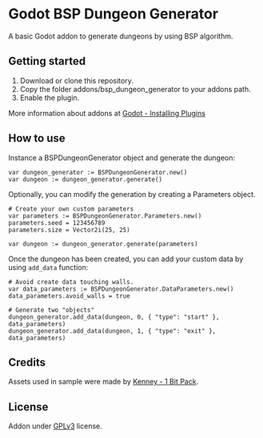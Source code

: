 
# Godot BSP Dungeon Generator
A basic Godot addon to generate dungeons by using BSP algorithm.

## Getting started
1. Download or clone this repository.
2. Copy the folder addons/bsp_dungeon_generator to your addons path.
3. Enable the plugin.

More information about addons at [Godot - Installing Plugins](https://docs.godotengine.org/en/stable/tutorials/plugins/editor/installing_plugins.html)

## How to use
Instance a BSPDungeonGenerator object and generate the dungeon:

    var dungeon_generator := BSPDungeonGenerator.new()
    var dungeon := dungeon_generator.generate()

Optionally, you can modify the generation by creating a Parameters object.

    # Create your own custom parameters
    var parameters := BSPDungeonGenerator.Parameters.new()
    parameters.seed = 123456789
    parameters.size = Vector2i(25, 25)
    
    var dungeon := dungeon_generator.generate(parameters)
  
  Once the dungeon has been created, you can add your custom data by using `add_data` function:

    # Avoid create data touching walls.
    var data_parameters := BSPDungeonGenerator.DataParameters.new()
    data_parameters.avoid_walls = true
    
    # Generate two "objects"
    dungeon_generator.add_data(dungeon, 0, { "type": "start" }, data_parameters)
    dungeon_generator.add_data(dungeon, 1, { "type": "exit" }, data_parameters)

## Credits
Assets used in sample were made by [Kenney - 1 Bit Pack](https://www.kenney.nl/assets/1-bit-pack).

## License
Addon under [GPLv3](https://github.com/aroldanju/godot-bsp-dungeon-generator/blob/main/LICENSE) license.

